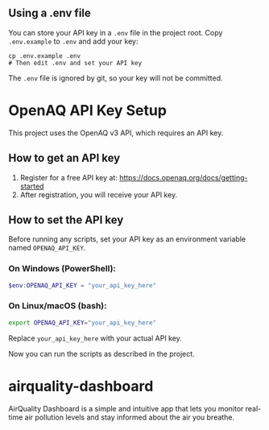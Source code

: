 ## Using a .env file

You can store your API key in a `.env` file in the project root. Copy `.env.example` to `.env` and add your key:

```
cp .env.example .env
# Then edit .env and set your API key
```

The `.env` file is ignored by git, so your key will not be committed.

# OpenAQ API Key Setup

This project uses the OpenAQ v3 API, which requires an API key.

## How to get an API key

1. Register for a free API key at: https://docs.openaq.org/docs/getting-started
2. After registration, you will receive your API key.

## How to set the API key

Before running any scripts, set your API key as an environment variable named `OPENAQ_API_KEY`.

### On Windows (PowerShell):
```powershell
$env:OPENAQ_API_KEY = "your_api_key_here"
```

### On Linux/macOS (bash):
```bash
export OPENAQ_API_KEY="your_api_key_here"
```

Replace `your_api_key_here` with your actual API key.

Now you can run the scripts as described in the project.
# airquality-dashboard

AirQuality Dashboard is a simple and intuitive app that lets you monitor real-time air pollution levels and stay informed about the air you breathe.
